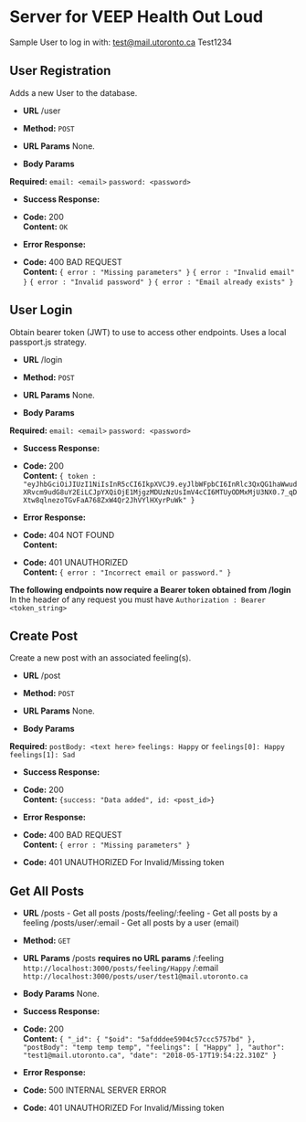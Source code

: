 # Server for VEEP Health Out Loud
Sample User to log in with:
test@mail.utoronto.ca
Test1234

**User Registration**
----
Adds a new User to the database.

* **URL**
/user

* **Method:**
`POST`

*  **URL Params**
None.

* **Body Params**

**Required:**
`email: <email>`
`password: <password>`

* **Success Response:**

* **Code:** 200 <br />
**Content:** `OK`

* **Error Response:**

* **Code:** 400 BAD REQUEST <br />
**Content:** 
`{ error : "Missing parameters" }`
`{ error : "Invalid email" }`
`{ error : "Invalid password" }`
`{ error : "Email already exists" }`

**User Login**
----
Obtain bearer token (JWT) to use to access other endpoints. Uses a local passport.js strategy.

* **URL**
/login

* **Method:**
`POST`

*  **URL Params**
None.

* **Body Params**

**Required:**
`email: <email>`
`password: <password>`

* **Success Response:**

* **Code:** 200 <br />
**Content:** `{ token : "eyJhbGciOiJIUzI1NiIsInR5cCI6IkpXVCJ9.eyJlbWFpbCI6InRlc3QxQG1haWwudXRvcm9udG8uY2EiLCJpYXQiOjE1MjgzMDUzNzUsImV4cCI6MTUyODMxMjU3NX0.7_qDXtw8qlnezoTGvFaA768ZxW4Qr2JhVYlHXyrPuWk" }`

* **Error Response:**

* **Code:** 404 NOT FOUND <br />
**Content:** <passport error>

* **Code:** 401 UNAUTHORIZED <br />
**Content:** `{ error : "Incorrect email or password." }`


**The following endpoints now require a Bearer token obtained from /login**
In the header of any request you must have
`Authorization : Bearer <token_string>`

**Create Post**
----
Create a new post with an associated feeling(s).

* **URL**
/post

* **Method:**
`POST`

*  **URL Params**
None.

* **Body Params**

**Required:**
`postBody: <text here>`
`feelings: Happy`
or
`feelings[0]: Happy`
`feelings[1]: Sad`

* **Success Response:**

* **Code:** 200 <br />
**Content:** `{success: "Data added", id: <post_id>}`

* **Error Response:**

* **Code:** 400 BAD REQUEST <br />
**Content:** `{ error : "Missing parameters" }`

* **Code:** 401 UNAUTHORIZED For Invalid/Missing token

**Get All Posts**
----
* **URL**
/posts - Get all posts
/posts/feeling/:feeling  - Get all posts by a feeling
/posts/user/:email  - Get all posts by a user (email)

* **Method:**
`GET`

*  **URL Params**
/posts **requires no URL params**
/:feeling ``http://localhost:3000/posts/feeling/Happy``
/:email ``http://localhost:3000/posts/user/test1@mail.utoronto.ca``

* **Body Params**
None.

* **Success Response:**

* **Code:** 200 <br />
**Content:** `{
"_id": {
"$oid": "5afdddee5904c57ccc5757bd"
},
"postBody": "temp temp temp",
"feelings": [
"Happy"
],
"author": "test1@mail.utoronto.ca",
"date": "2018-05-17T19:54:22.310Z"
}`

* **Error Response:**

* **Code:** 500 INTERNAL SERVER ERROR <br />

* **Code:** 401 UNAUTHORIZED For Invalid/Missing token

